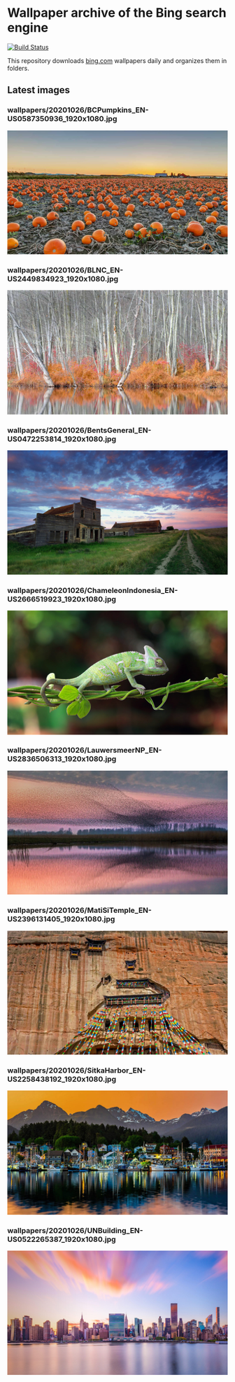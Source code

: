 # Wallpaper archive of the Bing search engine

[![Build Status](https://travis-ci.org/kijart/bing-daily-images-dl.svg?branch=wallpapers)](https://travis-ci.org/kijart/bing-daily-images-dl)

This repository downloads [bing.com](https://www.bing.com) wallpapers daily and organizes them in folders.

## Latest images

<!-- Wallpapers -->

### wallpapers/20201026/BCPumpkins_EN-US0587350936_1920x1080.jpg

![wallpapers/20201026/BCPumpkins_EN-US0587350936_1920x1080.jpg](wallpapers/20201026/BCPumpkins_EN-US0587350936_1920x1080.jpg)

### wallpapers/20201026/BLNC_EN-US2449834923_1920x1080.jpg

![wallpapers/20201026/BLNC_EN-US2449834923_1920x1080.jpg](wallpapers/20201026/BLNC_EN-US2449834923_1920x1080.jpg)

### wallpapers/20201026/BentsGeneral_EN-US0472253814_1920x1080.jpg

![wallpapers/20201026/BentsGeneral_EN-US0472253814_1920x1080.jpg](wallpapers/20201026/BentsGeneral_EN-US0472253814_1920x1080.jpg)

### wallpapers/20201026/ChameleonIndonesia_EN-US2666519923_1920x1080.jpg

![wallpapers/20201026/ChameleonIndonesia_EN-US2666519923_1920x1080.jpg](wallpapers/20201026/ChameleonIndonesia_EN-US2666519923_1920x1080.jpg)

### wallpapers/20201026/LauwersmeerNP_EN-US2836506313_1920x1080.jpg

![wallpapers/20201026/LauwersmeerNP_EN-US2836506313_1920x1080.jpg](wallpapers/20201026/LauwersmeerNP_EN-US2836506313_1920x1080.jpg)

### wallpapers/20201026/MatiSiTemple_EN-US2396131405_1920x1080.jpg

![wallpapers/20201026/MatiSiTemple_EN-US2396131405_1920x1080.jpg](wallpapers/20201026/MatiSiTemple_EN-US2396131405_1920x1080.jpg)

### wallpapers/20201026/SitkaHarbor_EN-US2258438192_1920x1080.jpg

![wallpapers/20201026/SitkaHarbor_EN-US2258438192_1920x1080.jpg](wallpapers/20201026/SitkaHarbor_EN-US2258438192_1920x1080.jpg)

### wallpapers/20201026/UNBuilding_EN-US0522265387_1920x1080.jpg

![wallpapers/20201026/UNBuilding_EN-US0522265387_1920x1080.jpg](wallpapers/20201026/UNBuilding_EN-US0522265387_1920x1080.jpg)

